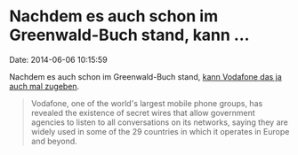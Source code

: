 Nachdem es auch schon im Greenwald-Buch stand, kann \...
========================================================

Date: 2014-06-06 10:15:59

Nachdem es auch schon im Greenwald-Buch stand, [kann Vodafone das ja
auch mal
zugeben](http://www.theguardian.com/business/2014/jun/06/vodafone-reveals-secret-wires-allowing-state-surveillance).

> Vodafone, one of the world\'s largest mobile phone groups, has
> revealed the existence of secret wires that allow government agencies
> to listen to all conversations on its networks, saying they are widely
> used in some of the 29 countries in which it operates in Europe and
> beyond.
